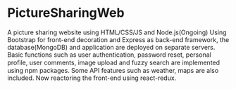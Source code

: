 # PictureSharingWeb
A picture sharing website using HTML/CSS/JS and Node.js(Ongoing) 
Using Bootstrap for front-end decoration and Express as back-end framework, the database(MongoDB) and application are deployed on separate servers. Basic functions such as user authentication, password reset, personal proﬁle, user comments, image upload and fuzzy search are implemented using npm packages. Some API features such as weather, maps are also included.
Now reactoring the front-end using react-redux.
